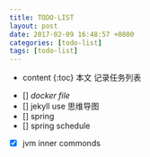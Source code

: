```yaml
---
title: TODO-LIST
layout: post
date: 2017-02-09 16:48:57 +0800
categories: [todo-list]
tags: [todo-list]
---
```


* content
{:toc}
本文 记录任务列表




- [] *docker file*
- [] jekyll use 思维导图 
- [] spring 
- [] spring schedule
- [x] jvm inner commonds






